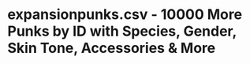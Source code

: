 # expansionpunks.csv - 10000 More Punks by ID with Species, Gender, Skin Tone, Accessories & More











